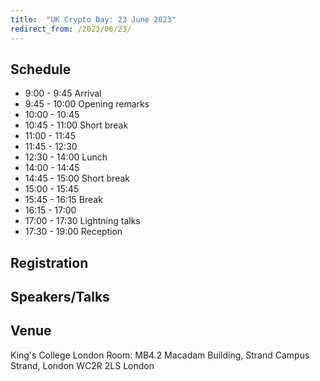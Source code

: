 ```yaml
---
title:  "UK Crypto Day: 23 June 2023"
redirect_from: /2023/06/23/
---
```


## Schedule

-  9:00 -  9:45	Arrival
-  9:45 - 10:00	Opening remarks	
- 10:00 - 10:45	
- 10:45 - 11:00	Short break	
- 11:00 - 11:45	
- 11:45 - 12:30	
- 12:30 - 14:00	Lunch	
- 14:00 - 14:45	
- 14:45 - 15:00	Short break	
- 15:00 - 15:45	
- 15:45 - 16:15	Break	
- 16:15 - 17:00	
- 17:00 - 17:30	Lightning talks	
- 17:30 - 19:00	Reception	

## Registration


## Speakers/Talks


## Venue

King's College London
Room: MB4.2
Macadam Building, Strand Campus
Strand, London WC2R 2LS
London
